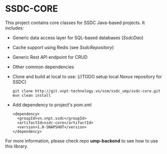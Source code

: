# SSDC-CORE

This project contains core classes for SSDC Java-based projects. It includes:

* Generic data access layer for SQL-based databases (_SsdcDao_)
* Cache support using Redis (see _SsdcRepository_)
* Generic Rest API endpoint for CRUD 
* Other common dependencies


* Clone and build at local to use: (//TODO setup local _Nexus_ repository for SSDC)
    ```
    git clone http://git.vnpt-technology.vn/scm/ssdc_ump/ssdc-core.git
    mvn clean install
    ```
* Add dependency to project's pom.xml
    ```
    <dependency>
      <groupId>vn.vnpt.ssdc</groupId>
      <artifactId>ssdc-core</artifactId>
      <version>1.0-SNAPSHOT</version>
    </dependency>
    ```

For more information, please check repo __ump-backend__ to see how to use this library.

